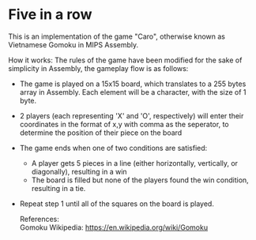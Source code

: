 Five in a row
==============

This is an implementation of the game "Caro", otherwise known as Vietnamese Gomoku in MIPS Assembly.

How it works:
The rules of the game have been modified for the sake of simplicity in Assembly, the gameplay flow is as follows:
- The game is played on a 15x15 board, which translates to a 255 bytes array in Assembly. Each element will be a character, with the size of 1 byte.
- 2 players (each representing 'X' and 'O', respectively) will enter their coordinates in the format of x,y with comma as the seperator, to determine the position of their piece on the board
- The game ends when one of two conditions are satisfied:
  - A player gets 5 pieces in a line (either horizontally, vertically, or diagonally), resulting in a win
  - The board is filled but none of the players found the win condition, resulting in a tie.
- Repeat step 1 until all of the squares on the board is played.

  References:  
  Gomoku Wikipedia: https://en.wikipedia.org/wiki/Gomoku
  
